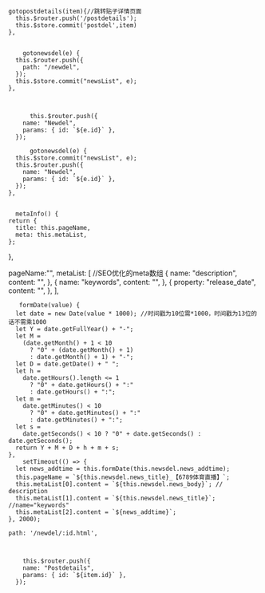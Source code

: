     gotopostdetails(item){//跳转贴子详情页面
      this.$router.push('/postdetails');
      this.$store.commit('postdel',item)
    },


        gotonewsdel(e) {
      this.$router.push({
        path: "/newdel",
      });
      this.$store.commit("newsList", e);
    },



          this.$router.push({
        name: "Newdel",
        params: { id: `${e.id}` },
      });

          gotonewsdel(e) {
      this.$store.commit("newsList", e);
      this.$router.push({
        name: "Newdel",
        params: { id: `${e.id}` },
      });
    },


      metaInfo() {
    return {
      title: this.pageName,
      meta: this.metaList,
    };
  },

  pageName:"",
      metaList: [
        //SEO优化的meta数组
        {
          name: "description",
          content: "",
        },
        {
          name: "keywords",
          content: "",
        },
        {
          property: "release_date",
          content: "",
        },
      ],

       formDate(value) {
      let date = new Date(value * 1000); //时间戳为10位需*1000，时间戳为13位的话不需乘1000
      let Y = date.getFullYear() + "-";
      let M =
        (date.getMonth() + 1 < 10
          ? "0" + (date.getMonth() + 1)
          : date.getMonth() + 1) + "-";
      let D = date.getDate() + " ";
      let h =
        date.getHours().length <= 1
          ? "0" + date.getHours() + ":"
          : date.getHours() + ":";
      let m =
        date.getMinutes() < 10
          ? "0" + date.getMinutes() + ":"
          : date.getMinutes() + ":";
      let s =
        date.getSeconds() < 10 ? "0" + date.getSeconds() : date.getSeconds();
      return Y + M + D + h + m + s;
    },
        setTimeout(() => {
      let news_addtime = this.formDate(this.newsdel.news_addtime);
      this.pageName = `${this.newsdel.news_title}_【6789体育直播】`;
      this.metaList[0].content = `${this.newsdel.news_body}`; // description
      this.metaList[1].content = `${this.newsdel.news_title}`; //name="keywords"
      this.metaList[2].content = `${news_addtime}`;
    }, 2000);

    path: '/newdel/:id.html',



        this.$router.push({
        name: "Postdetails",
        params: { id: `${item.id}` },
      });
